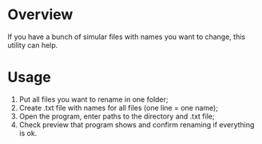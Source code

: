 # Overview
If you have a bunch of simular files with names you want to change, this utility can help.

# Usage
1. Put all files you want to rename in one folder;
2. Create .txt file with names for all files (one line = one name);
3. Open the program, enter paths to the directory and .txt file;
4. Check preview that program shows and confirm renaming if everything is ok.
